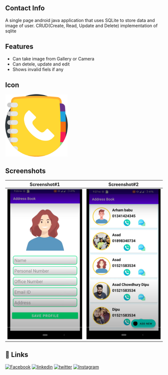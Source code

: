
## Contact Info

A single page android java application that uses SQLite to store data and image of user. CRUD(Create, Read, Update and Delete) implementation of sqlite


## Features

- Can take image from Gallery or Camera
- Can detele, update and edit
- Shows invalid fiels if any

## Icon
<img src="ScreenShot/phone_book_icon.png" width="200"/>

<!--
## Demo

![Demo](ScreenShot/) -->


<!-- ## Task Given
<img src="ScreenShot/quiz task.png" width="700"/> -->


## Screenshots

Screenshot#1               |  Screenshot#2
:-------------------------:|:-------------------------:
![](ScreenShot/1.png)  |  ![](ScreenShot/2.png)



## 🔗 Links
[![Facebook](https://img.shields.io/badge/Facebook-1877F2?style=for-the-badge&logo=facebook&logoColor=white)](https://www.facebook.com/c.dipu0/)
[![linkedin](https://img.shields.io/badge/linkedin-0A66C2?style=for-the-badge&logo=linkedin&logoColor=white)](https://www.linkedin.com/in/md-asad-chowdhury-dipu/)
[![twitter](https://img.shields.io/badge/twitter-1DA1F2?style=for-the-badge&logo=twitter&logoColor=white)](https://twitter.com/dipu093)
[![Instagram](https://img.shields.io/badge/Instagram-E4405F?style=for-the-badge&logo=instagram&logoColor=white)](https://www.instagram.com/c.dipu0/)